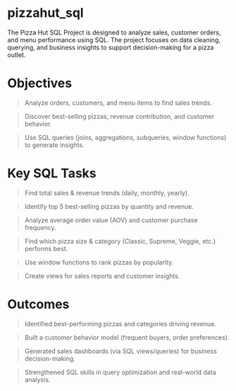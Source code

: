 # pizzahut_sql

The Pizza Hut SQL Project is designed to analyze sales, customer orders, and menu performance using SQL. The project focuses on data cleaning, querying, and business insights to support decision-making for a pizza outlet.

# Objectives

> Analyze orders, customers, and menu items to find sales trends.

> Discover best-selling pizzas, revenue contribution, and customer behavior.

> Use SQL queries (joins, aggregations, subqueries, window functions) to generate insights.

# Key SQL Tasks

> Find total sales & revenue trends (daily, monthly, yearly).

> Identify top 5 best-selling pizzas by quantity and revenue.

> Analyze average order value (AOV) and customer purchase frequency.

> Find which pizza size & category (Classic, Supreme, Veggie, etc.) performs best.

> Use window functions to rank pizzas by popularity.

> Create views for sales reports and customer insights.

# Outcomes

> Identified best-performing pizzas and categories driving revenue.

> Built a customer behavior model (frequent buyers, order preferences).

> Generated sales dashboards (via SQL views/queries) for business decision-making.

> Strengthened SQL skills in query optimization and real-world data analysis.

